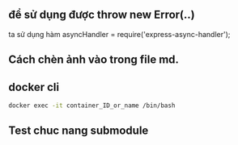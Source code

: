## để sử dụng được throw new Error(..)
ta sử dụng hàm asyncHandler = require('express-async-handler');


## Cách chèn ảnh vào trong file md.


## docker cli
``` sh
docker exec -it container_ID_or_name /bin/bash
```

## Test chuc nang submodule